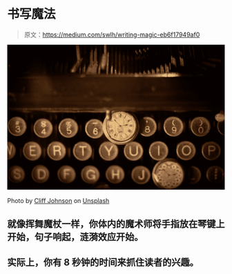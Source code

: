 # 书写魔法

> 原文：<https://medium.com/swlh/writing-magic-eb6f17949af0>

![](img/ba6c100c7097a1308b8ce7c3766b1cf5.png)

Photo by [Cliff Johnson](https://unsplash.com/@cliff_77?utm_source=medium&utm_medium=referral) on [Unsplash](https://unsplash.com?utm_source=medium&utm_medium=referral)

## 就像挥舞魔杖一样，你体内的魔术师将手指放在琴键上开始，句子响起，涟漪效应开始。

## 实际上，你有 8 秒钟的时间来抓住读者的兴趣。